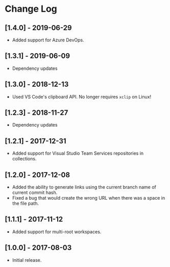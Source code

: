 # Change Log

## [1.4.0] - 2019-06-29

-   Added support for Azure DevOps.

## [1.3.1] - 2019-06-09

-   Dependency updates

## [1.3.0] - 2018-12-13

-   Used VS Code's clipboard API. No longer requires `xclip` on Linux!

## [1.2.3] - 2018-11-27

-   Dependency updates

## [1.2.1] - 2017-12-31

-   Added support for Visual Studio Team Services repositories in collections.

## [1.2.0] - 2017-12-08

-   Added the ability to generate links using the current branch name of current commit hash.
-   Fixed a bug that would create the wrong URL when there was a space in the file path.

## [1.1.1] - 2017-11-12

-   Added support for multi-root workspaces.

## [1.0.0] - 2017-08-03

-   Initial release.
